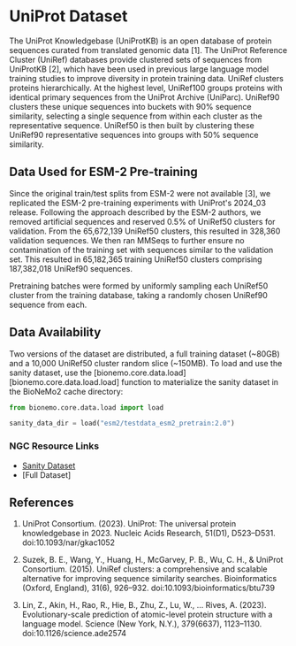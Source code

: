 # UniProt Dataset

The UniProt Knowledgebase (UniProtKB) is an open database of protein sequences curated from translated genomic data [1].
The UniProt Reference Cluster (UniRef) databases provide clustered sets of sequences from UniProtKB [2], which have been
used in previous large language model training studies to improve diversity in protein training data. UniRef clusters
proteins hierarchically. At the highest level, UniRef100 groups proteins with identical primary sequences from the
UniProt Archive (UniParc). UniRef90 clusters these unique sequences into buckets with 90% sequence similarity, selecting
a single sequence from within each cluster as the representative sequence. UniRef50 is then built by clustering these
UniRef90 representative sequences into groups with 50% sequence similarity.

## Data Used for ESM-2 Pre-training

Since the original train/test splits from ESM-2 were not available [3], we replicated the ESM-2 pre-training experiments
with UniProt's 2024_03 release. Following the approach described by the ESM-2 authors, we removed artificial sequences
and reserved 0.5% of UniRef50 clusters for validation. From the 65,672,139 UniRef50 clusters, this resulted in 328,360
validation sequences. We then ran MMSeqs to further ensure no contamination of the training set with sequences similar
to the validation set. This resulted in 65,182,365 training UniRef50 clusters comprising 187,382,018 UniRef90 sequences.

Pretraining batches were formed by uniformly sampling each UniRef50 cluster from the training database, taking a
randomly chosen UniRef90 sequence from each.

## Data Availability

Two versions of the dataset are distributed, a full training dataset (~80GB) and a 10,000 UniRef50 cluster random slice
(~150MB). To load and use the sanity dataset, use the [bionemo.core.data.load][bionemo.core.data.load.load] function
to materialize the sanity dataset in the BioNeMo2 cache directory:

```python
from bionemo.core.data.load import load

sanity_data_dir = load("esm2/testdata_esm2_pretrain:2.0")
```

### NGC Resource Links

- [Sanity Dataset](https://catalog.ngc.nvidia.com/orgs/nvidia/teams/clara/resources/esm2_pretrain_nemo2_testdata/files)
- [Full Dataset]

## References

1. UniProt Consortium. (2023). UniProt: The universal protein knowledgebase in 2023. Nucleic Acids Research, 51(D1),
   D523–D531. doi:10.1093/nar/gkac1052

2. Suzek, B. E., Wang, Y., Huang, H., McGarvey, P. B., Wu, C. H., & UniProt Consortium. (2015). UniRef clusters: a
   comprehensive and scalable alternative for improving sequence similarity searches. Bioinformatics (Oxford, England),
   31(6), 926–932. doi:10.1093/bioinformatics/btu739

3. Lin, Z., Akin, H., Rao, R., Hie, B., Zhu, Z., Lu, W., … Rives, A. (2023). Evolutionary-scale prediction of
   atomic-level protein structure with a language model. Science (New York, N.Y.), 379(6637), 1123–1130.
   doi:10.1126/science.ade2574
